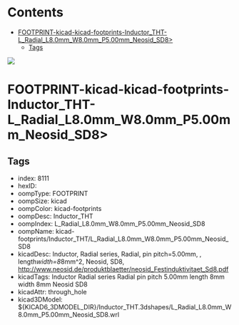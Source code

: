 



Contents
========

* [FOOTPRINT-kicad-kicad-footprints-Inductor_THT-L_Radial_L8.0mm_W8.0mm_P5.00mm_Neosid_SD8>](#footprint-kicad-kicad-footprints-inductor_tht-l_radial_l80mm_w80mm_p500mm_neosid_sd8)
	* [Tags](#tags)
  
![][im]
# FOOTPRINT-kicad-kicad-footprints-Inductor_THT-L_Radial_L8.0mm_W8.0mm_P5.00mm_Neosid_SD8>

## Tags

- index: 8111
- hexID: 
- oompType: FOOTPRINT
- oompSize: kicad
- oompColor: kicad-footprints
- oompDesc: Inductor_THT
- oompIndex: L_Radial_L8.0mm_W8.0mm_P5.00mm_Neosid_SD8
- oompName: kicad-footprints/Inductor_THT/L_Radial_L8.0mm_W8.0mm_P5.00mm_Neosid_SD8
- kicadDesc: Inductor, Radial series, Radial, pin pitch=5.00mm, , length*width=8*8mm^2, Neosid, SD8, http://www.neosid.de/produktblaetter/neosid_Festinduktivitaet_Sd8.pdf
- kicadTags: Inductor Radial series Radial pin pitch 5.00mm  length 8mm width 8mm Neosid SD8
- kicadAttr: through_hole
- kicad3DModel: ${KICAD6_3DMODEL_DIR}/Inductor_THT.3dshapes/L_Radial_L8.0mm_W8.0mm_P5.00mm_Neosid_SD8.wrl



[im]: image.png
